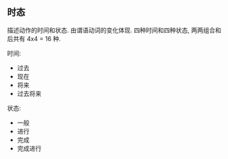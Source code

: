 
## 时态
描述动作的时间和状态.
由谓语动词的变化体现.
四种时间和四种状态, 两两组合和后共有 4x4 = 16 种.

时间:
- 过去
- 现在
- 将来
- 过去将来

状态:
- 一般
- 进行
- 完成
- 完成进行
